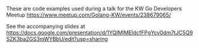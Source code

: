 These are code examples used during a talk for the KW Go Developers Meetup
https://www.meetup.com/Golang-KW/events/238679065/

See the accompanying slides at https://docs.google.com/presentation/d/1YQIMlMEldcfFPgYcy0dm7tJC5Q9SZK3ba2GS3mWYBbU/edit?usp=sharing
